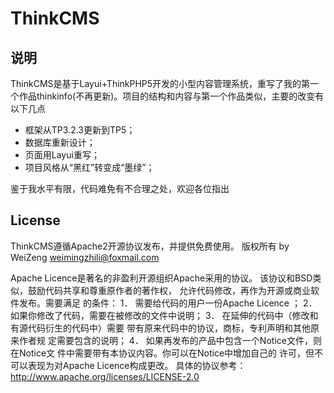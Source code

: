 # ThinkCMS

## 说明

ThinkCMS是基于Layui+ThinkPHP5开发的小型内容管理系统，重写了我的第一个作品thinkinfo(不再更新)。项目的结构和内容与第一个作品类似，主要的改变有以下几点

* 框架从TP3.2.3更新到TP5；
* 数据库重新设计；
* 页面用Layui重写；
* 项目风格从“黑红”转变成“墨绿”；

鉴于我水平有限，代码难免有不合理之处，欢迎各位指出

## License

ThinkCMS遵循Apache2开源协议发布，并提供免费使用。
版权所有 by WeiZeng <weimingzhili@foxmail.com>

Apache Licence是著名的非盈利开源组织Apache采用的协议。
该协议和BSD类似，鼓励代码共享和尊重原作者的著作权，
允许代码修改，再作为开源或商业软件发布。需要满足
的条件： 
1． 需要给代码的用户一份Apache Licence ；
2． 如果你修改了代码，需要在被修改的文件中说明；
3． 在延伸的代码中（修改和有源代码衍生的代码中）需要
带有原来代码中的协议，商标，专利声明和其他原来作者规
定需要包含的说明；
4． 如果再发布的产品中包含一个Notice文件，则在Notice文
件中需要带有本协议内容。你可以在Notice中增加自己的
许可，但不可以表现为对Apache Licence构成更改。 
具体的协议参考：http://www.apache.org/licenses/LICENSE-2.0